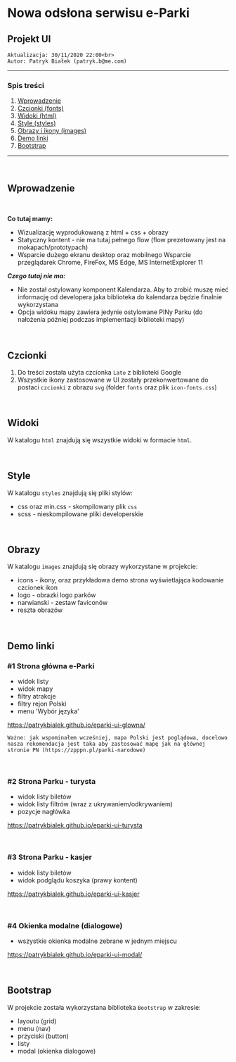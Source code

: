 # Nowa odsłona serwisu e-Parki

## Projekt UI

```
Aktualizacja: 30/11/2020 22:00<br>
Autor: Patryk Białek (patryk.b@me.com)
```

---
### Spis treści
1. [Wprowadzenie](#wprowadzenie)
1. [Czcionki (fonts)](#czcionki)
1. [Widoki (html)](#widoki)
1. [Style (styles)](#style)
1. [Obrazy i ikony (images)](#obrazy)
1. [Demo linki](#demo-linki)
1. [Bootstrap](Bootstrap)

---
&nbsp;

## Wprowadzenie
&nbsp;

**Co tutaj mamy:**
- Wizualizację wyprodukowaną z html + css + obrazy
- Statyczny kontent - nie ma tutaj pełnego flow (flow prezetowany jest na mokapach/prototypach)
- Wsparcie dużego ekranu desktop oraz mobilnego
Wsparcie przeglądarek Chrome, FireFox, MS Edge, MS InternetExplorer 11


***Czego tutaj nie ma:***

- Nie został ostylowany komponent Kalendarza. Aby to zrobić muszę mieć informację od developera jaka biblioteka do kalendarza będzie finalnie wykorzystana
- Opcja widoku mapy zawiera jedynie ostylowane PINy Parku (do nałożenia póżniej podczas implementacji biblioteki mapy)

&nbsp;

## Czcionki

1. Do treści została użyta czcionka `Lato` z biblioteki Google 
1. Wszystkie ikony zastosowane w UI zostały przekonwertowane do postaci `czcionki` z obrazu `svg` (folder `fonts` oraz plik `icon-fonts.css`)

&nbsp;

## Widoki

W katalogu `html` znajdują się wszystkie widoki w formacie `html`.

&nbsp;

## Style

W katalogu `styles` znajdują się pliki stylów:
- css oraz min.css - skompilowany plik `css`
- scss - nieskompilowane pliki developerskie

&nbsp;

## Obrazy

W katalogu `images` znajdują się obrazy wykorzystane w projekcie:
- icons - ikony, oraz przykładowa demo strona wyświetlająca kodowanie czcionek ikon
- logo - obrazki logo parków
- narwianski - zestaw faviconów
- reszta obrazów

&nbsp;

## Demo linki
### #1 Strona główna e-Parki

- widok listy
- widok mapy
- filtry atrakcje
- filtry rejon Polski
- menu 'Wybór języka' 

https://patrykbialek.github.io/eparki-ui-glowna/

```
Ważne: jak wspominałem wcześniej, mapa Polski jest poglądowa, docelowo nasza rekomendacja jest taka aby zastosować mapę jak na głównej stronie PN (https://zpppn.pl/parki-narodowe)
```

&nbsp;

### #2 Strona Parku - turysta

- widok listy biletów
- widok listy filtrów (wraz z ukrywaniem/odkrywaniem)
- pozycje nagłówka

https://patrykbialek.github.io/eparki-ui-turysta

&nbsp;

### #3 Strona Parku - kasjer

- widok listy biletów
- widok podglądu koszyka (prawy kontent)

https://patrykbialek.github.io/eparki-ui-kasjer

&nbsp;

### #4 Okienka modalne (dialogowe)

- wszystkie okienka modalne zebrane w jednym miejscu

https://patrykbialek.github.io/eparki-ui-modal/

&nbsp;

## Bootstrap

W projekcie została wykorzystana biblioteka `Bootstrap` w zakresie:
 - layoutu (grid)
 - menu (nav)
 - przyciski (button)
 - listy
 - modal (okienka dialogowe)
